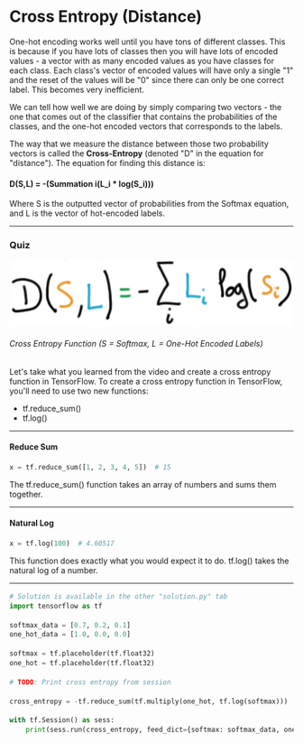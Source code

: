 # Cross Entropy (Distance)

One-hot encoding works well until you have tons of different classes. This is because if you have lots of classes then you will have lots of encoded values - a vector with as many encoded values as you have classes for each class. Each class's vector of encoded values will have only a single "1" and the reset of the values will be "0" since there can only be one correct label. This becomes very inefficient.

We can tell how well we are doing by simply comparing two vectors - the one that comes out of the classifier that contains the probabilities of the classes, and the one-hot encoded vectors that corresponds to the labels.

The way that we measure the distance between those two probability vectors is called the **Cross-Entropy** (denoted "D" in the equation for "distance"). The equation for finding this distance is:

#### D(S,L) = -(Summation i(L_i * log(S_i)))

Where S is the outputted vector of probabilities from the Softmax equation, and L is the vector of hot-encoded labels.

***

### Quiz

![alt tag](cross-entr.png)

###### Cross Entropy Function (S = Softmax, L = One-Hot Encoded Labels)

Let's take what you learned from the video and create a cross entropy function in TensorFlow. To create a cross entropy function in TensorFlow, you'll need to use two new functions:

- tf.reduce_sum()
- tf.log()

***

#### Reduce Sum

```python
x = tf.reduce_sum([1, 2, 3, 4, 5])  # 15
```

The tf.reduce_sum() function takes an array of numbers and sums them together.

***

#### Natural Log

```python
x = tf.log(100)  # 4.60517
```

This function does exactly what you would expect it to do. tf.log() takes the natural log of a number.

***

```python
# Solution is available in the other "solution.py" tab
import tensorflow as tf

softmax_data = [0.7, 0.2, 0.1]
one_hot_data = [1.0, 0.0, 0.0]

softmax = tf.placeholder(tf.float32)
one_hot = tf.placeholder(tf.float32)

# TODO: Print cross entropy from session

cross_entropy = -tf.reduce_sum(tf.multiply(one_hot, tf.log(softmax)))

with tf.Session() as sess:
    print(sess.run(cross_entropy, feed_dict={softmax: softmax_data, one_hot: one_hot_data}))

```
